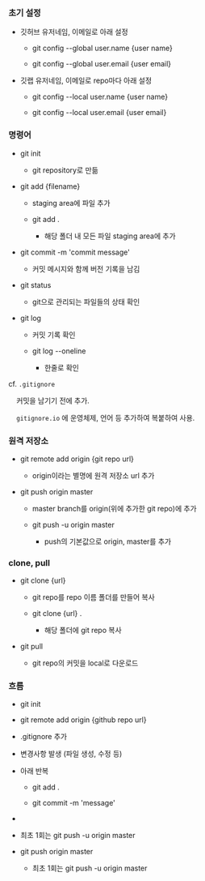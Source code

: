 ### 초기 설정

- 깃허브 유저네임, 이메일로 아래 설정
  
  - git config --global user.name {user name}
  
  - git config --global user.email {user email}

- 깃랩 유저네임, 이메일로 repo마다 아래 설정
  
  - git config --local user.name {user name}
  
  - git config --local user.email {user email}

### 명령어

- git init
  
  - git repository로 만듦

- git add {filename}
  
  - staging area에 파일 추가
  
  - git add .
    
    - 해당 폴더 내 모든 파일 staging area에 추가

- git commit -m 'commit message'
  
  - 커밋 메시지와 함께 버전 기록을 남김

- git status
  
  - git으로 관리되는 파일들의 상태 확인

- git log
  
  - 커밋 기록 확인
  
  - git log --oneline
    
    - 한줄로 확인

cf. `.gitignore`

    커밋을 남기기 전에 추가. 

    `gitignore.io` 에 운영체제, 언어 등 추가하여 복붙하여 사용.

### 원격 저장소

- git remote add origin {git repo url}
  
  - origin이라는 별명에 원격 저장소 url 추가

- git push origin master
  
  - master branch를 origin(위에 추가한 git repo)에 추가
  
  - git push -u origin master
    
    - push의 기본값으로 origin, master를 추가

### clone, pull

- git clone {url}
  
  - git repo를 repo 이름 폴더를 만들어 복사
  
  - git clone {url} .
    
    - 해당 폴더에 git repo 복사

- git pull
  
  - git repo의 커밋을 local로 다운로드





### 흐름

- git init

- git remote add origin {github repo url}

- .gitignore 추가

- 변경사항 발생 (파일 생성, 수정 등)

- 아래 반복
  
  - git add .
  
  - git commit -m 'message'

- 
  
  - 최초 1회는 git push -u origin master

- git push origin master
  
  - 최초 1회는 git push -u origin master
